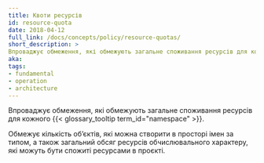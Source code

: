 ```yaml
---
title: Квоти ресурсів
id: resource-quota
date: 2018-04-12
full_link: /docs/concepts/policy/resource-quotas/
short_description: >
Впроваджує обмеження, які обмежують загальне споживання ресурсів для кожного простору імен.
aka: 
tags:
- fundamental
- operation
- architecture
---
```

 Впроваджує обмеження, які обмежують загальне споживання ресурсів для кожного {{< glossary_tooltip term_id="namespace" >}}.

<!--more--> 

Обмежує кількість обʼєктів, які можна створити в просторі імен за типом, а також загальний обсяг ресурсів обчислювального характеру, які можуть бути спожиті ресурсами в проєкті.

